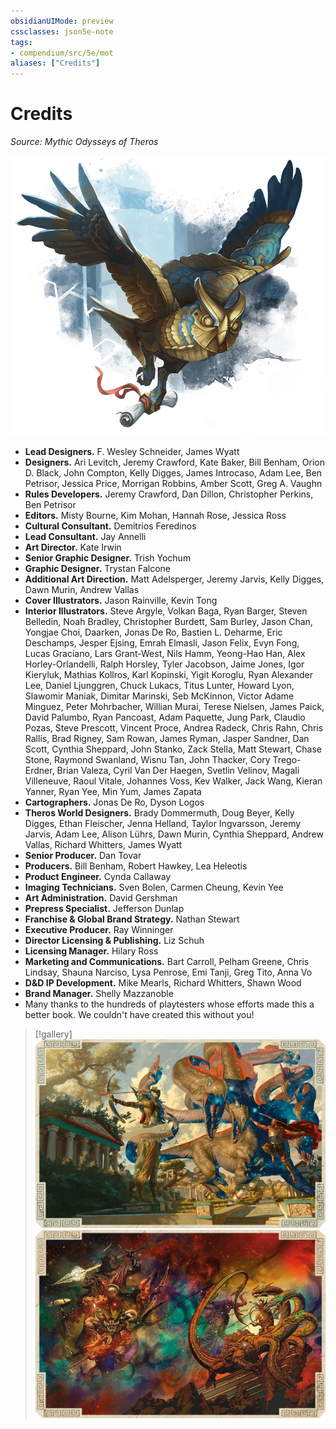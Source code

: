 ```yaml
---
obsidianUIMode: preview
cssclasses: json5e-note
tags:
- compendium/src/5e/mot
aliases: ["Credits"]
---
```

# Credits
*Source: Mythic Odysseys of Theros* 

![](https://raw.githubusercontent.com/5etools-mirror-3/5etools-img/main/book/MOT/credits.webp#center)

- **Lead Designers.** F. Wesley Schneider, James Wyatt  
- **Designers.** Ari Levitch, Jeremy Crawford, Kate Baker, Bill Benham, Orion D. Black, John Compton, Kelly Digges, James Introcaso, Adam Lee, Ben Petrisor, Jessica Price, Morrigan Robbins, Amber Scott, Greg A. Vaughn  
- **Rules Developers.** Jeremy Crawford, Dan Dillon, Christopher Perkins, Ben Petrisor  
- **Editors.** Misty Bourne, Kim Mohan, Hannah Rose, Jessica Ross  
- **Cultural Consultant.** Demitrios Feredinos  
- **Lead Consultant.** Jay Annelli  
- **Art Director.** Kate Irwin  
- **Senior Graphic Designer.** Trish Yochum  
- **Graphic Designer.** Trystan Falcone  
- **Additional Art Direction.** Matt Adelsperger, Jeremy Jarvis, Kelly Digges, Dawn Murin, Andrew Vallas  
- **Cover Illustrators.** Jason Rainville, Kevin Tong  
- **Interior Illustrators.** Steve Argyle, Volkan Baga, Ryan Barger, Steven Belledin, Noah Bradley, Christopher Burdett, Sam Burley, Jason Chan, Yongjae Choi, Daarken, Jonas De Ro, Bastien L. Deharme, Eric Deschamps, Jesper Ejsing, Emrah Elmasli, Jason Felix, Evyn Fong, Lucas Graciano, Lars Grant-West, Nils Hamm, Yeong-Hao Han, Alex Horley-Orlandelli, Ralph Horsley, Tyler Jacobson, Jaime Jones, Igor Kieryluk, Mathias Kollros, Karl Kopinski, Yigit Koroglu, Ryan Alexander Lee, Daniel Ljunggren, Chuck Lukacs, Titus Lunter, Howard Lyon, Slawomir Maniak, Dimitar Marinski, Seb McKinnon, Victor Adame Minguez, Peter Mohrbacher, Willian Murai, Terese Nielsen, James Paick, David Palumbo, Ryan Pancoast, Adam Paquette, Jung Park, Claudio Pozas, Steve Prescott, Vincent Proce, Andrea Radeck, Chris Rahn, Chris Rallis, Brad Rigney, Sam Rowan, James Ryman, Jasper Sandner, Dan Scott, Cynthia Sheppard, John Stanko, Zack Stella, Matt Stewart, Chase Stone, Raymond Swanland, Wisnu Tan, John Thacker, Cory Trego-Erdner, Brian Valeza, Cyril Van Der Haegen, Svetlin Velinov, Magali Villeneuve, Raoul Vitale, Johannes Voss, Kev Walker, Jack Wang, Kieran Yanner, Ryan Yee, Min Yum, James Zapata  
- **Cartographers.** Jonas De Ro, Dyson Logos  
- **Theros World Designers.** Brady Dommermuth, Doug Beyer, Kelly Digges, Ethan Fleischer, Jenna Helland, Taylor Ingvarsson, Jeremy Jarvis, Adam Lee, Alison Lührs, Dawn Murin, Cynthia Sheppard, Andrew Vallas, Richard Whitters, James Wyatt  
- **Senior Producer.** Dan Tovar  
- **Producers.** Bill Benham, Robert Hawkey, Lea Heleotis  
- **Product Engineer.** Cynda Callaway  
- **Imaging Technicians.** Sven Bolen, Carmen Cheung, Kevin Yee  
- **Art Administration.** David Gershman  
- **Prepress Specialist.** Jefferson Dunlap  
- **Franchise & Global Brand Strategy.** Nathan Stewart  
- **Executive Producer.** Ray Winninger  
- **Director Licensing & Publishing.** Liz Schuh  
- **Licensing Manager.** Hilary Ross  
- **Marketing and Communications.** Bart Carroll, Pelham Greene, Chris Lindsay, Shauna Narciso, Lysa Penrose, Emi Tanji, Greg Tito, Anna Vo  
- **D&D IP Development.** Mike Mearls, Richard Whitters, Shawn Wood  
- **Brand Manager.** Shelly Mazzanoble  
- Many thanks to the hundreds of playtesters whose efforts made this a better book. We couldn't have created this without you!  

> [!gallery]
> ![On the Cover: The invulner...](https://raw.githubusercontent.com/5etools-mirror-3/5etools-img/main/book/MOT/credits2.webp#gallery "On the Cover: The invulnerable hero, Haktos the Unscarred, leaps into battle with a Nyxborn hydra, taking part in the most recent telling of a myth repeated through the ages. Jason Rainville brings this legend to life.")
> ![On the Alt-Cover: While th...](https://raw.githubusercontent.com/5etools-mirror-3/5etools-img/main/book/MOT/credits3.webp#gallery "On the Alt-Cover: While the gods look on, the immortal struggle between Haktos and the hydra plays out in the stars of Nyx, a glimpse of eternity captured by Kevin Tong.")